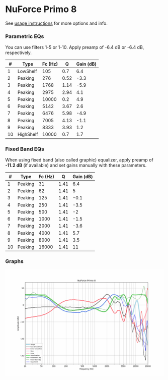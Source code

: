 # NuForce Primo 8
See [usage instructions](https://github.com/jaakkopasanen/AutoEq#usage) for more options and info.

### Parametric EQs
You can use filters 1-5 or 1-10. Apply preamp of -6.4 dB or -6.4 dB, respectively.

|   # | Type      |   Fc (Hz) |    Q |   Gain (dB) |
|-----|-----------|-----------|------|-------------|
|   1 | LowShelf  |       105 | 0.7  |         6.4 |
|   2 | Peaking   |       276 | 0.52 |        -3.3 |
|   3 | Peaking   |      1768 | 1.14 |        -5.9 |
|   4 | Peaking   |      2975 | 2.94 |         4.1 |
|   5 | Peaking   |     10000 | 0.2  |         4.9 |
|   6 | Peaking   |      5142 | 3.67 |         2.6 |
|   7 | Peaking   |      6476 | 5.98 |        -4.9 |
|   8 | Peaking   |      7005 | 4.13 |        -1.1 |
|   9 | Peaking   |      8333 | 3.93 |         1.2 |
|  10 | HighShelf |     10000 | 0.7  |         1.7 |

### Fixed Band EQs
When using fixed band (also called graphic) equalizer, apply preamp of **-11.2 dB** (if available) and set gains manually with these parameters.

|   # | Type    |   Fc (Hz) |    Q |   Gain (dB) |
|-----|---------|-----------|------|-------------|
|   1 | Peaking |        31 | 1.41 |         6.4 |
|   2 | Peaking |        62 | 1.41 |         5   |
|   3 | Peaking |       125 | 1.41 |        -0.1 |
|   4 | Peaking |       250 | 1.41 |        -3.5 |
|   5 | Peaking |       500 | 1.41 |        -2   |
|   6 | Peaking |      1000 | 1.41 |        -1.5 |
|   7 | Peaking |      2000 | 1.41 |        -3.6 |
|   8 | Peaking |      4000 | 1.41 |         5.7 |
|   9 | Peaking |      8000 | 1.41 |         3.5 |
|  10 | Peaking |     16000 | 1.41 |        11   |

### Graphs
![](./NuForce%20Primo%208.png)
